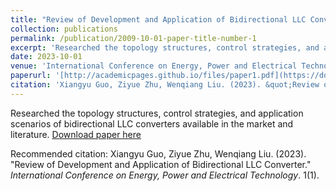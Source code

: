```yaml
---
title: "Review of Development and Application of Bidirectional LLC Converter."
collection: publications
permalink: /publication/2009-10-01-paper-title-number-1
excerpt: 'Researched the topology structures, control strategies, and application scenarios of bidirectional LLC converters available in the market and literature.'
date: 2023-10-01
venue: 'International Conference on Energy, Power and Electrical Technology'
paperurl: '[http://academicpages.github.io/files/paper1.pdf](https://doi.org/10.1117/12.3004351)'
citation: 'Xiangyu Guo, Ziyue Zhu, Wenqiang Liu. (2023). &quot;Review of Development and Application of Bidirectional LLC Converter.&quot; <i>International Conference on Energy, Power and Electrical Technology</i>. 1(1).'
---
```

Researched the topology structures, control strategies, and application scenarios of bidirectional LLC converters available in the market and literature.
[Download paper here](http://academicpages.github.io/files/paper1.pdf)

Recommended citation: Xiangyu Guo, Ziyue Zhu, Wenqiang Liu. (2023). "Review of Development and Application of Bidirectional LLC Converter." <i>International Conference on Energy, Power and Electrical Technology</i>. 1(1).

